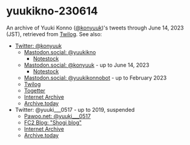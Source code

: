 # yuukikno-230614

An archive of Yuuki Konno ([@konyuuk](https://twitter.com/yuukikno))'s tweets
through June 14, 2023 (JST), retrieved from
[Twilog](https://twilog.togetter.com/yuukikno).  See also:

* [Twitter: @konyuuk](https://twitter.com/yuukikno)
    * [Mastodon.social: @yuukikno](https://mastodon.social/@yuukikno)
        * [Notestock](https://notestock.osa-p.net/@yuukikno@mastodon.social/view)
    * [Mastodon.social: @konyuuk](https://mastodon.social/@konyuuk) - up to June 14, 2023
        * [Notestock](https://notestock.osa-p.net/@konyuuk@mastodon.social/view)
    * [Mastodon.social: @yuukikonnobot](https://mastodon.social/@yuukikonnobot) - up to February 2023
    * [Twilog](https://twilog.togetter.com/yuukikno)
    * [Togetter](https://togetter.com/li/2144709)
    * [Internet Archive](https://web.archive.org/web/*/https://twitter.com/yuukikno/status*)
    * [Archive.today](https://archive.is/https://twitter.com/yuukikno/*)
* Twitter: @yuuki___0517 - up to 2019, suspended
    * [Pawoo.net: @yuuki___0517](https://pawoo.net/@yuuki___0517)
    * [FC2 Blog: "Shogi blog"](https://yuukishogi.blog.fc2.com/)
    * [Internet Archive](https://web.archive.org/web/*/https://twitter.com/yuuki___0517/status*)
    * [Archive.today](https://archive.is/https://twitter.com/yuuki___0517/*)

